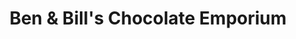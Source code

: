 ---
title: "Ben & Bill's Chocolate Emporium"
url: /bar-harbor/ben-und-bills-chocolate-emporium/
shop: Schokolade
---
